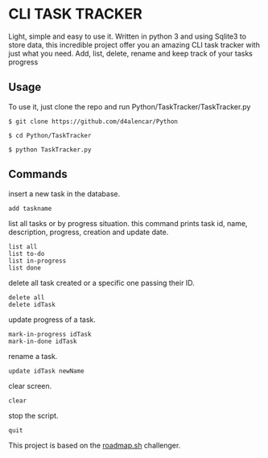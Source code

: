 # CLI TASK TRACKER

Light, simple and easy to use it. Written in python 3 and using Sqlite3 to store data,
this incredible project offer you an amazing CLI task tracker with just what you need.
Add, list, delete, rename and keep track of your tasks progress

## Usage

To use it, just clone the repo and run Python/TaskTracker/TaskTracker.py
```
$ git clone https://github.com/d4alencar/Python
```
```
$ cd Python/TaskTracker
```
```
$ python TaskTracker.py
```
## Commands

insert a new task in the database.
```
add taskname
```

list all tasks or by progress situation.
this command prints task id, name, description, progress, creation and update date.
```
list all
list to-do
list in-progress
list done
```

delete all task created or a specific one passing their ID.
```
delete all
delete idTask
```

update progress of a task.
```
mark-in-progress idTask
mark-in-done idTask
```

rename a task.
```
update idTask newName
```

clear screen.
```
clear
```

stop the script.
```
quit
```

This project is based on the [roadmap.sh](https://roadmap.sh/projects/task-tracker) challenger.

